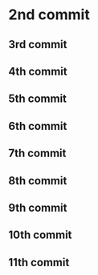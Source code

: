 # 2nd commit

## 3rd commit

## 4th commit

## 5th commit

## 6th commit

## 7th commit

## 8th commit

## 9th commit

## 10th commit

## 11th commit

